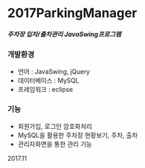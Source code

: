 # 2017ParkingManager
##### 주차장 입차/출차관리 JavaSwing프로그램


### 개발환경
* 언어 : JavaSwing, jQuery
* 데이터베이스 : MySQL
* 프레임워크 : eclipse

### 기능
* 회원가입, 로그인 암호화처리
* MySQL을 활용한 주차장 현황보기, 주차, 출차
* 관리자화면을 통한 관리 기능


2017.11
